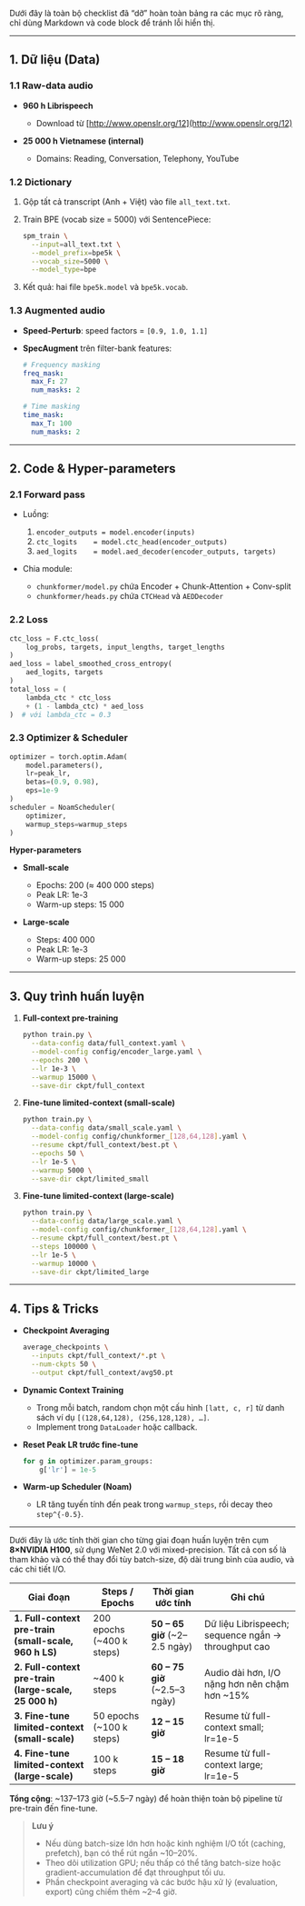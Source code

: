 Dưới đây là toàn bộ checklist đã “dỡ” hoàn toàn bảng ra các mục rõ ràng, chỉ dùng Markdown và code block để tránh lỗi hiển thị.

---

## 1. Dữ liệu (Data)

### 1.1 Raw-data audio

* **960 h Librispeech**

  * Download từ [http://www.openslr.org/12](http://www.openslr.org/12)
* **25 000 h Vietnamese (internal)**

  * Domains: Reading, Conversation, Telephony, YouTube

### 1.2 Dictionary

1. Gộp tất cả transcript (Anh + Việt) vào file `all_text.txt`.
2. Train BPE (vocab size = 5000) với SentencePiece:

   ```bash
   spm_train \
     --input=all_text.txt \
     --model_prefix=bpe5k \
     --vocab_size=5000 \
     --model_type=bpe
   ```
3. Kết quả: hai file `bpe5k.model` và `bpe5k.vocab`.

### 1.3 Augmented audio

* **Speed-Perturb**: speed factors = `[0.9, 1.0, 1.1]`
* **SpecAugment** trên filter-bank features:

  ```yaml
  # Frequency masking
  freq_mask:
    max_F: 27
    num_masks: 2

  # Time masking
  time_mask:
    max_T: 100
    num_masks: 2
  ```

---

## 2. Code & Hyper-parameters

### 2.1 Forward pass

* Luồng:

  1. `encoder_outputs = model.encoder(inputs)`
  2. `ctc_logits    = model.ctc_head(encoder_outputs)`
  3. `aed_logits    = model.aed_decoder(encoder_outputs, targets)`
* Chia module:

  * `chunkformer/model.py` chứa Encoder + Chunk-Attention + Conv-split
  * `chunkformer/heads.py` chứa `CTCHead` và `AEDDecoder`

### 2.2 Loss

```python
ctc_loss = F.ctc_loss(
    log_probs, targets, input_lengths, target_lengths
)
aed_loss = label_smoothed_cross_entropy(
    aed_logits, targets
)
total_loss = (
    lambda_ctc * ctc_loss
    + (1 - lambda_ctc) * aed_loss
)  # với lambda_ctc = 0.3
```

### 2.3 Optimizer & Scheduler

```python
optimizer = torch.optim.Adam(
    model.parameters(),
    lr=peak_lr,
    betas=(0.9, 0.98),
    eps=1e-9
)
scheduler = NoamScheduler(
    optimizer,
    warmup_steps=warmup_steps
)
```

**Hyper-parameters**

* **Small-scale**

  * Epochs: 200 (≈ 400 000 steps)
  * Peak LR: 1e-3
  * Warm-up steps: 15 000
* **Large-scale**

  * Steps: 400 000
  * Peak LR: 1e-3
  * Warm-up steps: 25 000

---

## 3. Quy trình huấn luyện

1. **Full-context pre-training**

   ```bash
   python train.py \
     --data-config data/full_context.yaml \
     --model-config config/encoder_large.yaml \
     --epochs 200 \
     --lr 1e-3 \
     --warmup 15000 \
     --save-dir ckpt/full_context
   ```

2. **Fine-tune limited-context (small-scale)**

   ```bash
   python train.py \
     --data-config data/small_scale.yaml \
     --model-config config/chunkformer_[128,64,128].yaml \
     --resume ckpt/full_context/best.pt \
     --epochs 50 \
     --lr 1e-5 \
     --warmup 5000 \
     --save-dir ckpt/limited_small
   ```

3. **Fine-tune limited-context (large-scale)**

   ```bash
   python train.py \
     --data-config data/large_scale.yaml \
     --model-config config/chunkformer_[128,64,128].yaml \
     --resume ckpt/full_context/best.pt \
     --steps 100000 \
     --lr 1e-5 \
     --warmup 10000 \
     --save-dir ckpt/limited_large
   ```

---

## 4. Tips & Tricks

* **Checkpoint Averaging**

  ```bash
  average_checkpoints \
    --inputs ckpt/full_context/*.pt \
    --num-ckpts 50 \
    --output ckpt/full_context/avg50.pt
  ```

* **Dynamic Context Training**

  * Trong mỗi batch, random chọn một cấu hình `[latt, c, r]` từ danh sách ví dụ `[(128,64,128), (256,128,128), …]`.
  * Implement trong `DataLoader` hoặc callback.

* **Reset Peak LR trước fine-tune**

  ```python
  for g in optimizer.param_groups:
      g['lr'] = 1e-5
  ```

* **Warm-up Scheduler (Noam)**

  * LR tăng tuyến tính đến peak trong `warmup_steps`, rồi decay theo `step^{-0.5}`.

---

Dưới đây là ước tính thời gian cho từng giai đoạn huấn luyện trên cụm **8×NVIDIA H100**, sử dụng WeNet 2.0 với mixed-precision. Tất cả con số là tham khảo và có thể thay đổi tùy batch-size, độ dài trung bình của audio, và các chi tiết I/O.

| Giai đoạn                                             | Steps / Epochs             | Thời gian ước tính             | Ghi chú                                             |
| ----------------------------------------------------- | -------------------------- | ------------------------------ | --------------------------------------------------- |
| **1. Full-context pre-train (small-scale, 960 h LS)** | 200 epochs (\~400 k steps) | **50 – 65 giờ** (\~2–2.5 ngày) | Dữ liệu Librispeech; sequence ngắn → throughput cao |
| **2. Full-context pre-train (large-scale, 25 000 h)** | \~400 k steps              | **60 – 75 giờ** (\~2.5–3 ngày) | Audio dài hơn, I/O nặng hơn nên chậm hơn \~15%      |
| **3. Fine-tune limited-context (small-scale)**        | 50 epochs (\~100 k steps)  | **12 – 15 giờ**                | Resume từ full-context small; lr=1e-5               |
| **4. Fine-tune limited-context (large-scale)**        | 100 k steps                | **15 – 18 giờ**                | Resume từ full-context large; lr=1e-5               |

**Tổng cộng**: \~137–173 giờ (\~5.5–7 ngày) để hoàn thiện toàn bộ pipeline từ pre-train đến fine-tune.

> **Lưu ý**
>
> * Nếu dùng batch-size lớn hơn hoặc kinh nghiệm I/O tốt (caching, prefetch), bạn có thể rút ngắn \~10–20%.
> * Theo dõi utilization GPU; nếu thấp có thể tăng batch-size hoặc gradient-accumulation để đạt throughput tối ưu.
> * Phần checkpoint averaging và các bước hậu xử lý (evaluation, export) cũng chiếm thêm \~2–4 giờ.
